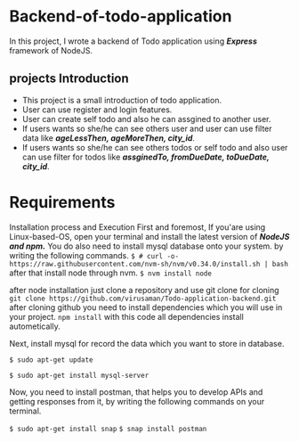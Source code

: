 # Backend-of-todo-application

In this project, I wrote a backend of Todo application using ***Express*** framework of NodeJS. 

## projects Introduction
- This project is a small introduction of todo application.
- User can use register and login features.
- User can create self todo and also he can assgined to another user.
- If users wants so she/he can see others user and user can use filter data like ***ageLessThen, ageMoreThen, city_id***.
- If users wants so she/he can see others todos or self todo and also user can use filter for todos like ***assginedTo, fromDueDate, toDueDate, city_id***.

   
# Requirements
Installation process and Execution
First and foremost, If you'are using Linux-based-OS, open your terminal and install the latest version of ***NodeJS and npm.***  You do also need to install mysql database onto your system. by writing the following commands.
```$ # curl -o- https://raw.githubusercontent.com/nvm-sh/nvm/v0.34.0/install.sh | bash```
after that install node through nvm.
```$ nvm install node```

after node installation just clone a repository and use git clone for cloning
```git clone https://github.com/virusaman/Todo-application-backend.git```
after cloning github you need to install dependencies which you will use in your project.
```npm install``` with this code all dependencies install autometically.

Next, install mysql for record the data which you want to store in database.

```$ sudo apt-get update```

```$ sudo apt-get install mysql-server```

Now, you need to install postman, that helps you to develop APIs and getting responses from it, by writing the following commands on your terminal.

```$ sudo apt-get install snap```
```$ snap install postman```


